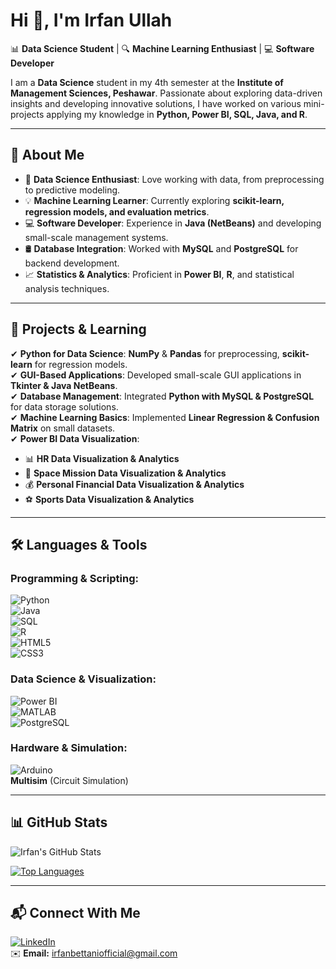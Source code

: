 # Hi 👋, I'm Irfan Ullah  
📊 **Data Science Student** | 🔍 **Machine Learning Enthusiast** | 💻 **Software Developer**  

I am a **Data Science** student in my 4th semester at the **Institute of Management Sciences, Peshawar**. Passionate about exploring data-driven insights and developing innovative solutions, I have worked on various mini-projects applying my knowledge in **Python, Power BI, SQL, Java, and R**.  

---

## 📌 About Me  
- 🎯 **Data Science Enthusiast**: Love working with data, from preprocessing to predictive modeling.  
- 💡 **Machine Learning Learner**: Currently exploring **scikit-learn, regression models, and evaluation metrics**.  
- 💻 **Software Developer**: Experience in **Java (NetBeans)** and developing small-scale management systems.  
- 🛢 **Database Integration**: Worked with **MySQL** and **PostgreSQL** for backend development.  
- 📈 **Statistics & Analytics**: Proficient in **Power BI**, **R**, and statistical analysis techniques.  

---

## 🚀 Projects & Learning  
✔ **Python for Data Science**: **NumPy** & **Pandas** for preprocessing, **scikit-learn** for regression models.  
✔ **GUI-Based Applications**: Developed small-scale GUI applications in **Tkinter & Java NetBeans**.  
✔ **Database Management**: Integrated **Python with MySQL & PostgreSQL** for data storage solutions.  
✔ **Machine Learning Basics**: Implemented **Linear Regression & Confusion Matrix** on small datasets.  
✔ **Power BI Data Visualization**:  
   - 📊 **HR Data Visualization & Analytics**  
   - 🚀 **Space Mission Data Visualization & Analytics**  
   - 💰 **Personal Financial Data Visualization & Analytics**  
   - ⚽ **Sports Data Visualization & Analytics**  

---

## 🛠 Languages & Tools  

### **Programming & Scripting:**  
![Python](https://img.shields.io/badge/-Python-3776AB?style=flat&logo=python&logoColor=white)  
![Java](https://img.shields.io/badge/-Java-007396?style=flat&logo=java&logoColor=white)  
![SQL](https://img.shields.io/badge/-SQL-F29111?style=flat&logo=mysql&logoColor=white)  
![R](https://img.shields.io/badge/-R-276DC3?style=flat&logo=r&logoColor=white)  
![HTML5](https://img.shields.io/badge/-HTML5-E34F26?style=flat&logo=html5&logoColor=white)  
![CSS3](https://img.shields.io/badge/-CSS3-1572B6?style=flat&logo=css3&logoColor=white)  

### **Data Science & Visualization:**  
![Power BI](https://img.shields.io/badge/-Power%20BI-F2C811?style=flat&logo=powerbi&logoColor=black)  
![MATLAB](https://img.shields.io/badge/-MATLAB-FF7F00?style=flat&logo=mathworks&logoColor=white)  
![PostgreSQL](https://img.shields.io/badge/-PostgreSQL-336791?style=flat&logo=postgresql&logoColor=white)  

### **Hardware & Simulation:**  
![Arduino](https://img.shields.io/badge/-Arduino-00979D?style=flat&logo=arduino&logoColor=white)  
**Multisim** (Circuit Simulation)  

---

## 📊 GitHub Stats  
![Irfan's GitHub Stats](https://github-readme-stats.vercel.app/api?username=IrfanUllah312&show_icons=true&theme=radical)  

[![Top Languages](https://github-readme-stats.vercel.app/api/top-langs/?username=IrfanUllah312&layout=compact&theme=radical)](https://github.com/anuraghazra/github-readme-stats)  

---

## 📬 Connect With Me  
[![LinkedIn](https://img.shields.io/badge/-LinkedIn-0077B5?style=flat&logo=linkedin&logoColor=white)](https://www.linkedin.com/in/irfanullah-data-analyst)  
✉️ **Email:** [irfanbettaniofficial@gmail.com](mailto:irfanbettaniofficial@gmail.com)    
